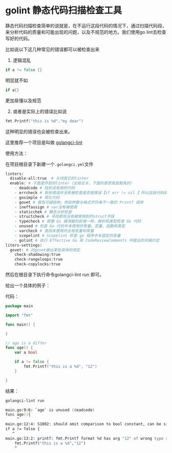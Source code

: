 # golint 静态代码扫描检查工具

静态代码扫描检查简单的说就是，在不运行这段代码的情况下，通过扫描代码段，来分析代码的质量和可能出现的问题，以及不规范的地方。我们使用go lint去检查写好的代码。

比如说以下这几种常见的错误都可以被检查出来

1. 逻辑混乱
```go
if a != false {}
```
明显就不如
```go
if a{}
```
更加易懂以及规范

2. 或者是实际上的错误比如说

```go
fmt.Printf("this is %d","my dear")
```
这种明显的错误也会被检查出来。

这里推荐一个项目是叫做 [golangci-lint](https://github.com/golangci/golangci-lint)

使用方法：

在项目根目录下新建一个`.golangci.yml`文件 

```zsh
linters:
  disable-all:true  # 关闭其它的linter
  enable: # 下面是开启的linter（全局全关，下面的意思就是豁免的）
    - deadcode # 找到没有用的代码
    - errcheck # 有些错误并没有被检查是否是错误【if err != nil 】所以这段代码就是寻找到没有那句话的地方，因为所有的错误都应该被检查
    - gosimple # 简化代码
    - govet # 报告可疑结构，例如参数与格式字符串不一致的 Printf 调用
    - ineffassign # var没有被使用
    - staticchek # 静态分析检查
    - structcheck # 寻找那些没有被使用到的struct字段
    - typecheck # 就像 Go 编译器的前端一样，解析和类型检查 Go 代码
    - unused # 检查 Go 代码中未使用的常量、变量、函数和类型
    - varcheck # 查找未使用的全局变量和常量
    - scopelint # Scopelint 检查 go 程序中未固定的变量
    - golint # 执行 Effective Go 和 CodeReviewComments 中提出的风格约定
liters-settings:
  govet: # 对govet做出某些具体的规定
    check-shadowing:true
    check-rangeloops:true
    check-copylocks:true
```

然后在根目录下执行命令golangci-lint run 即可。

给出一个具体的例子：

代码：
```go
package main

import "fmt"

func main() {

}

// age is a differ
func age() {
	var a bool

	if a != false {
		fmt.Printf("this is a %d", "12")
	}

}

```

结果：

```zsh
golangci-lint run

main.go:9:6: `age` is unused (deadcode)
func age(){
     ^
main.go:12:4: S1002: should omit comparison to bool constant, can be simplified to `a` (gosimple)
if a != false {
   ^
main.go:13:2: printf: fmt.Printf format %d has arg "12" of wrong type string (govet)
	fmt.Printf("this is a %d","12")
	^
```

